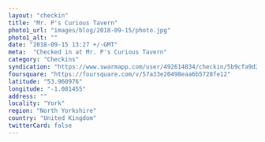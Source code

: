 ```yaml
---
layout: "checkin"
title: "Mr. P's Curious Tavern"
photo1_url: "images/blog/2018-09-15/photo.jpg"
photo1_alt: ""
date: "2018-09-15 13:27 +/-GMT"
meta:  "Checked in at Mr. P's Curious Tavern"
category: "Checkins"
syndication: "https://www.swarmapp.com/user/492614834/checkin/5b9cfa9d20dc64002585922f"
foursquare: "https://foursquare.com/v/57a33e20498eaa6b5728fe12"
latitude: "53.960976"
longitude: "-1.081455"
address: ""
locality: "York"
region: "North Yorkshire"
country: "United Kingdom"
twitterCard: false
---
```


